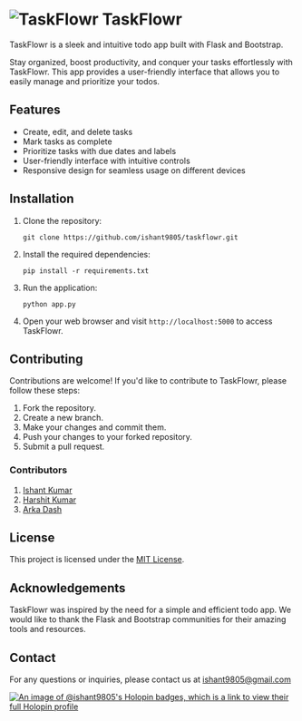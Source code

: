 # ![TaskFlowr](static/icons8-todo-list-arcade-96.ico "TaskFlowr") TaskFlowr

TaskFlowr is a sleek and intuitive todo app built with Flask and Bootstrap.

Stay organized, boost productivity, and conquer your tasks effortlessly with TaskFlowr. This app provides a user-friendly interface that allows you to easily manage and prioritize your todos.

## Features

- Create, edit, and delete tasks
- Mark tasks as complete
- Prioritize tasks with due dates and labels
- User-friendly interface with intuitive controls
- Responsive design for seamless usage on different devices

## Installation

1. Clone the repository:

   ```shell
   git clone https://github.com/ishant9805/taskflowr.git
   ```

2. Install the required dependencies:

   ```shell
   pip install -r requirements.txt
   ```

3. Run the application:

   ```shell
   python app.py
   ```

4. Open your web browser and visit `http://localhost:5000` to access TaskFlowr.

## Contributing

Contributions are welcome! If you'd like to contribute to TaskFlowr, please follow these steps:

1. Fork the repository.
2. Create a new branch.
3. Make your changes and commit them.
4. Push your changes to your forked repository.
5. Submit a pull request.

### Contributors

1. [Ishant Kumar](github.com/ishant9805)
2. [Harshit Kumar](github.com/harshit81201)
3. [Arka Dash](github.com/Nevrohelios)

## License

This project is licensed under the [MIT License](LICENSE).

## Acknowledgements

TaskFlowr was inspired by the need for a simple and efficient todo app. We would like to thank the Flask and Bootstrap communities for their amazing tools and resources.

## Contact

For any questions or inquiries, please contact us at [ishant9805@gmail.com](ishant9805@gmail.com)

[![An image of @ishant9805's Holopin badges, which is a link to view their full Holopin profile](https://holopin.me/ishant9805)](https://holopin.io/@ishant9805)
